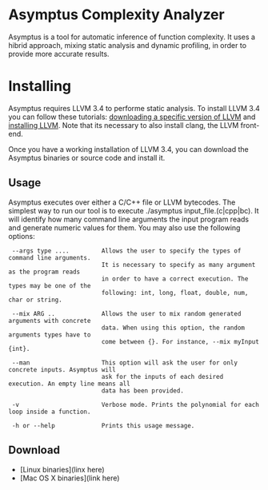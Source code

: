# Asymptus Complexity Analyzer

Asymptus is a tool for automatic inference of function complexity. It uses a hibrid approach, 
mixing static analysis and dynamic profiling, in order to provide more accurate results.


# Installing

Asymptus requires LLVM 3.4 to performe static analysis. To install LLVM 3.4 you can follow
these tutorials: [downloading a specific version of LLVM](http://llvm.org/docs/GettingStarted.html#checkout-llvm-from-subversion)
and [installing LLVM](http://llvm.org/docs/GettingStarted.html#getting-started-quickly-a-summary).
Note that its necessary to also install clang, the LLVM front-end.

Once you have a working installation of LLVM 3.4, you can download the Asymptus binaries or
source code and install it.

## Usage

Asymptus executes over either a C/C++ file or LLVM bytecodes. The simplest way to run our tool
is to execute ./asymptus input_file.(c|cpp|bc). It will identify how many command line arguments
the input program reads and generate numeric values for them. You may also use the following
options:
```
 --args type ....         Allows the user to specify the types of command line arguments.
                          It is necessary to specify as many argument as the program reads
                          in order to have a correct execution. The types may be one of the
                          following: int, long, float, double, num, char or string.

 --mix ARG ..             Allows the user to mix random generated arguments with concrete 
                          data. When using this option, the random arguments types have to 
                          come between {}. For instance, --mix myInput {int}.
                          
 --man                    This option will ask the user for only concrete inputs. Asymptus will
                          ask for the inputs of each desired execution. An empty line means all
                          data has been provided.
                              
 -v                       Verbose mode. Prints the polynomial for each loop inside a function.
 
 -h or --help             Prints this usage message.
```

## Download

- [Linux binaries](linx here)
- [Mac OS X binaries](link here)
